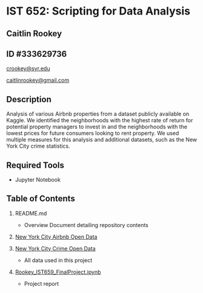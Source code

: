 # IST 652: Scripting for Data Analysis
## Caitlin Rookey
## ID #333629736

crookey@syr.edu

caitlinrookey@gmail.com

## Description

Analysis of various Airbnb properties from a dataset publicly available on Kaggle. We identified the neighborhoods with the highest rate of return for potential property managers to invest in and the neighborhoods with the lowest prices for future consumers looking to rent property. We used multiple measures for this analysis and additional datasets, such as the New York City crime statistics.

## Required Tools

* Jupyter Notebook

## Table of Contents

1. README.md 
    - Overview Document detailing repository contents

2. [New York City Airbnb Open Data](https://www.kaggle.com/datasets/dgomonov/new-york-city-airbnb-open-data)
3. [New York City Crime Open Data](https://opendata.cityofnewyork.us/)
    - All data used in this project

4. [Rookey_IST659_FinalProject.ipynb](https://github.com/cadyannn/portfolio/blob/main/IST%20652/Rookey_IST652_FinalProject.ipynb)
    - Project report

